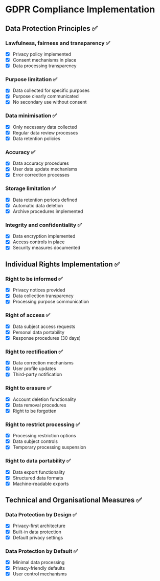 # GDPR Compliance Implementation

## Data Protection Principles ✅

### Lawfulness, fairness and transparency ✅
- [x] Privacy policy implemented
- [x] Consent mechanisms in place
- [x] Data processing transparency

### Purpose limitation ✅
- [x] Data collected for specific purposes
- [x] Purpose clearly communicated
- [x] No secondary use without consent

### Data minimisation ✅
- [x] Only necessary data collected
- [x] Regular data review processes
- [x] Data retention policies

### Accuracy ✅
- [x] Data accuracy procedures
- [x] User data update mechanisms
- [x] Error correction processes

### Storage limitation ✅
- [x] Data retention periods defined
- [x] Automatic data deletion
- [x] Archive procedures implemented

### Integrity and confidentiality ✅
- [x] Data encryption implemented
- [x] Access controls in place
- [x] Security measures documented

## Individual Rights Implementation ✅

### Right to be informed ✅
- [x] Privacy notices provided
- [x] Data collection transparency
- [x] Processing purpose communication

### Right of access ✅
- [x] Data subject access requests
- [x] Personal data portability
- [x] Response procedures (30 days)

### Right to rectification ✅
- [x] Data correction mechanisms
- [x] User profile updates
- [x] Third-party notification

### Right to erasure ✅
- [x] Account deletion functionality
- [x] Data removal procedures
- [x] Right to be forgotten

### Right to restrict processing ✅
- [x] Processing restriction options
- [x] Data subject controls
- [x] Temporary processing suspension

### Right to data portability ✅
- [x] Data export functionality
- [x] Structured data formats
- [x] Machine-readable exports

## Technical and Organisational Measures ✅

### Data Protection by Design ✅
- [x] Privacy-first architecture
- [x] Built-in data protection
- [x] Default privacy settings

### Data Protection by Default ✅
- [x] Minimal data processing
- [x] Privacy-friendly defaults
- [x] User control mechanisms